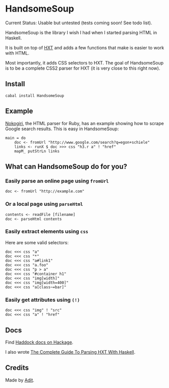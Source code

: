 # HandsomeSoup

Current Status: Usable but untested (tests coming soon! See todo list).

HandsomeSoup is the library I wish I had when I started parsing HTML in Haskell.

It is built on top of [HXT](http://www.fh-wedel.de/~si/HXmlToolbox/) and adds a few functions that make is easier to work with HTML.

Most importantly, it adds CSS selectors to HXT. The goal of HandsomeSoup is to be a complete CSS2 parser for HXT (it is very close to this right now).

## Install

    cabal install HandsomeSoup

## Example

[Nokogiri](http://nokogiri.org/), the HTML parser for Ruby, has an example showing how to scrape Google search results. This is easy in HandsomeSoup:

    main = do
        doc <- fromUrl "http://www.google.com/search?q=egon+schiele"
        links <- runX $ doc >>> css "h3.r a" ! "href"
        mapM_ putStrLn links

## What can HandsomeSoup do for you?

### Easily parse an online page using `fromUrl`

    doc <- fromUrl "http://example.com"

### Or a local page using `parseHtml`

    contents <- readFile [filename]
    doc <- parseHtml contents

### Easily extract elements using `css`

Here are some valid selectors:

    doc <<< css "a"
    doc <<< css "*"
    doc <<< css "a#link1"
    doc <<< css "a.foo"
    doc <<< css "p > a"
    doc <<< css "#container h1"
    doc <<< css "img[width]"
    doc <<< css "img[width=400]"
    doc <<< css "a[class~=bar]"

### Easily get attributes using `(!)`

    doc <<< css "img" ! "src"
    doc <<< css "a" ! "href"

## Docs

Find [Haddock docs on Hackage](http://hackage.haskell.org/package/HandsomeSoup).

I also wrote [The Complete Guide To Parsing HXT With Haskell](http://adit.io/posts/2012-04-14-working_with_HTML_in_haskell.html).

## Credits

Made by [Adit](http://adit.io).
